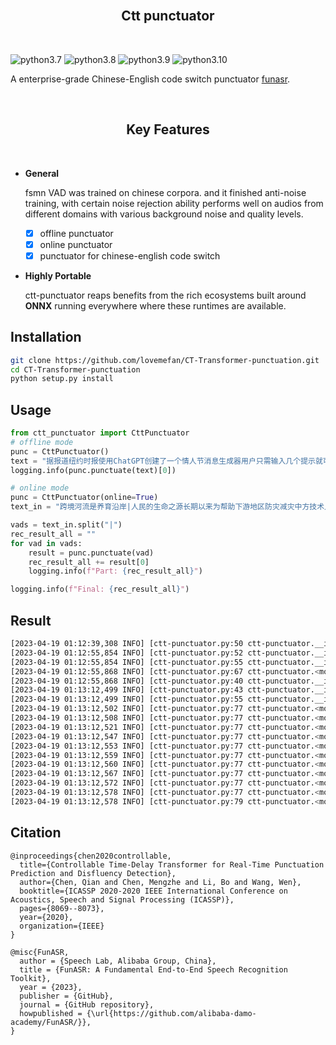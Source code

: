 

<br/>
<h2 align="center">Ctt punctuator</h2>
<br/>


![python3.7](https://img.shields.io/badge/python-3.7-green.svg)
![python3.8](https://img.shields.io/badge/python-3.8-green.svg)
![python3.9](https://img.shields.io/badge/python-3.9-green.svg)
![python3.10](https://img.shields.io/badge/python-3.10-green.svg)



  A enterprise-grade Chinese-English code switch punctuator [funasr](https://github.com/alibaba-damo-academy/FunASR/).



<br/>
<h2 align="center">Key Features</h2>
<br/>

- **General**
  
  fsmn VAD was trained on chinese corpora. and it finished anti-noise training, with certain noise rejection ability performs well on audios from different domains with various background noise and quality levels.
  - [x] offline punctuator
  - [x] online punctuator
  - [x] punctuator for chinese-english code switch

- **Highly Portable**

  ctt-punctuator reaps benefits from the rich ecosystems built around **ONNX** running everywhere where these runtimes are available.



## Installation

```bash
git clone https://github.com/lovemefan/CT-Transformer-punctuation.git
cd CT-Transformer-punctuation
python setup.py install
```

## Usage

```python
from ctt_punctuator import CttPunctuator
# offline mode
punc = CttPunctuator()
text = "据报道纽约时报使用ChatGPT创建了一个情人节消息生成器用户只需输入几个提示就可以得到一封自动生成的情书"
logging.info(punc.punctuate(text)[0])

# online mode
punc = CttPunctuator(online=True)
text_in = "跨境河流是养育沿岸|人民的生命之源长期以来为帮助下游地区防灾减灾中方技术人员|在上游地区极为恶劣的自然条件下克服巨大困难甚至冒着生命危险|向印方提供汛期水文资料处理紧急事件中方重视印方在跨境河流>问题上的关切|愿意进一步完善双方联合工作机制|凡是|中方能做的我们|都会去做而且会做得更好我请印度朋友们放心中国在上游的|任何开发利用都会经过科学|规划和论证兼顾上下游的利益"

vads = text_in.split("|")
rec_result_all = ""
for vad in vads:
    result = punc.punctuate(vad)
    rec_result_all += result[0]
    logging.info(f"Part: {rec_result_all}")

logging.info(f"Final: {rec_result_all}")
```
## Result
```bash
[2023-04-19 01:12:39,308 INFO] [ctt-punctuator.py:50 ctt-punctuator.__init__] Initializing punctuator model with offline mode.
[2023-04-19 01:12:55,854 INFO] [ctt-punctuator.py:52 ctt-punctuator.__init__] Offline model initialized.
[2023-04-19 01:12:55,854 INFO] [ctt-punctuator.py:55 ctt-punctuator.__init__] Model initialized.
[2023-04-19 01:12:55,868 INFO] [ctt-punctuator.py:67 ctt-punctuator.<module>] 据报道，纽约时报使用ChatGPT创建了一个情人节消息生成器，用户只需输入几个提示，就可以得到一封自动生成的情书。
[2023-04-19 01:12:55,868 INFO] [ctt-punctuator.py:40 ctt-punctuator.__init__] Initializing punctuator model with online mode.
[2023-04-19 01:13:12,499 INFO] [ctt-punctuator.py:43 ctt-punctuator.__init__] Online model initialized.
[2023-04-19 01:13:12,499 INFO] [ctt-punctuator.py:55 ctt-punctuator.__init__] Model initialized.
[2023-04-19 01:13:12,502 INFO] [ctt-punctuator.py:77 ctt-punctuator.<module>] Partial: 跨境河流是养育沿岸
[2023-04-19 01:13:12,508 INFO] [ctt-punctuator.py:77 ctt-punctuator.<module>] Partial: 跨境河流是养育沿岸人民的生命之源。长期以来，为帮助下游地区防灾减灾中方技术人员
[2023-04-19 01:13:12,521 INFO] [ctt-punctuator.py:77 ctt-punctuator.<module>] Partial: 跨境河流是养育沿岸人民的生命之源。长期以来，为帮助下游地区防灾减灾中方技术人员在上游地区极为恶劣的自然条件下克服巨大困难，甚至冒着生命危险
[2023-04-19 01:13:12,547 INFO] [ctt-punctuator.py:77 ctt-punctuator.<module>] Partial: 跨境河流是养育沿岸人民的生命之源。长期以来，为帮助下游地区防灾减灾中方技术人员在上游地区极为恶劣的自然条件下克服巨大困难，甚至冒着生命危险，向印方提供汛期水文资料处理紧急事件。中方重视印方在跨境河流>问题上的关切
[2023-04-19 01:13:12,553 INFO] [ctt-punctuator.py:77 ctt-punctuator.<module>] Partial: 跨境河流是养育沿岸人民的生命之源。长期以来，为帮助下游地区防灾减灾中方技术人员在上游地区极为恶劣的自然条件下克服巨大困难，甚至冒着生命危险，向印方提供汛期水文资料处理紧急事件。中方重视印方在跨境河流>问题上的关切，愿意进一步完善双方联合工作机制
[2023-04-19 01:13:12,559 INFO] [ctt-punctuator.py:77 ctt-punctuator.<module>] Partial: 跨境河流是养育沿岸人民的生命之源。长期以来，为帮助下游地区防灾减灾中方技术人员在上游地区极为恶劣的自然条件下克服巨大困难，甚至冒着生命危险，向印方提供汛期水文资料处理紧急事件。中方重视印方在跨境河流>问题上的关切，愿意进一步完善双方联合工作机制。凡是
[2023-04-19 01:13:12,560 INFO] [ctt-punctuator.py:77 ctt-punctuator.<module>] Partial: 跨境河流是养育沿岸人民的生命之源。长期以来，为帮助下游地区防灾减灾中方技术人员在上游地区极为恶劣的自然条件下克服巨大困难，甚至冒着生命危险，向印方提供汛期水文资料处理紧急事件。中方重视印方在跨境河流>问题上的关切，愿意进一步完善双方联合工作机制。凡是中方能做的，我们
[2023-04-19 01:13:12,567 INFO] [ctt-punctuator.py:77 ctt-punctuator.<module>] Partial: 跨境河流是养育沿岸人民的生命之源。长期以来，为帮助下游地区防灾减灾中方技术人员在上游地区极为恶劣的自然条件下克服巨大困难，甚至冒着生命危险，向印方提供汛期水文资料处理紧急事件。中方重视印方在跨境河流>问题上的关切，愿意进一步完善双方联合工作机制。凡是中方能做的，我们都会去做，而且会做得更好。我请印度朋友们放心，中国在上游的
[2023-04-19 01:13:12,572 INFO] [ctt-punctuator.py:77 ctt-punctuator.<module>] Partial: 跨境河流是养育沿岸人民的生命之源。长期以来，为帮助下游地区防灾减灾中方技术人员在上游地区极为恶劣的自然条件下克服巨大困难，甚至冒着生命危险，向印方提供汛期水文资料处理紧急事件。中方重视印方在跨境河流>问题上的关切，愿意进一步完善双方联合工作机制。凡是中方能做的，我们都会去做，而且会做得更好。我请印度朋友们放心，中国在上游的任何开发利用，都会经过科学
[2023-04-19 01:13:12,578 INFO] [ctt-punctuator.py:77 ctt-punctuator.<module>] Partial: 跨境河流是养育沿岸人民的生命之源。长期以来，为帮助下游地区防灾减灾中方技术人员在上游地区极为恶劣的自然条件下克服巨大困难，甚至冒着生命危险，向印方提供汛期水文资料处理紧急事件。中方重视印方在跨境河流>问题上的关切，愿意进一步完善双方联合工作机制。凡是中方能做的，我们都会去做，而且会做得更好。我请印度朋友们放心，中国在上游的任何开发利用，都会经过科学规划和论证，兼顾上下游的利益
[2023-04-19 01:13:12,578 INFO] [ctt-punctuator.py:79 ctt-punctuator.<module>] Final: 跨境河流是养育沿岸人民的生命之源。长期以来，为帮助下游地区防灾减灾中方技术人员在上游地区极为恶劣的自然条件下克服巨大困难，甚至冒着生命危险，向印方提供汛期水文资料处理紧急事件。中方重视印方在跨境河流>问题上的关切，愿意进一步完善双方联合工作机制。凡是中方能做的，我们都会去做，而且会做得更好。我请印度朋友们放心，中国在上游的任何开发利用，都会经过科学规划和论证，兼顾上下游的利益
```

## Citation
```
@inproceedings{chen2020controllable,
  title={Controllable Time-Delay Transformer for Real-Time Punctuation Prediction and Disfluency Detection},
  author={Chen, Qian and Chen, Mengzhe and Li, Bo and Wang, Wen},
  booktitle={ICASSP 2020-2020 IEEE International Conference on Acoustics, Speech and Signal Processing (ICASSP)},
  pages={8069--8073},
  year={2020},
  organization={IEEE}
}
```
```
@misc{FunASR,
  author = {Speech Lab, Alibaba Group, China},
  title = {FunASR: A Fundamental End-to-End Speech Recognition Toolkit},
  year = {2023},
  publisher = {GitHub},
  journal = {GitHub repository},
  howpublished = {\url{https://github.com/alibaba-damo-academy/FunASR/}},
}

```
